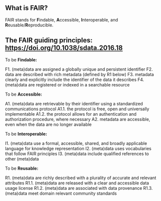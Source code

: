 ## What is FAIR?
FAIR stands for **F**indable, **A**ccessible, **I**nteroperable, and **R**eusable/**R**eproducible.

## The FAIR guiding principles: https://doi.org/10.1038/sdata.2016.18

To be **Findable:**

F1. (meta)data are assigned a globally unique and persistent identifier
F2. data are described with rich metadata (defined by R1 below)
F3. metadata clearly and explicitly include the identifier of the data it describes
F4. (meta)data are registered or indexed in a searchable resource

To be **Accessible:**

A1. (meta)data are retrievable by their identifier using a standardized communications protocol
A1.1. the protocol is free, open and universally implementable
A1.2. the protocol allows for an authentication and authorization procedure, where necessary
A2. metadata are accessible, even when the data are no longer available

To be **Interoperable:**

I1. (meta)data use a formal, accessible, shared, and broadly applicable language for knowledge representation
I2. (meta)data uses vocabularies that follow FAIR principles
I3. (meta)data include qualified references to other (meta)data

To be **Reusable:**

R1. (meta)data are richly described with a plurality of accurate and relevant attributes
R1.1. (meta)data are released with a clear and accessible data usage license
R1.2. (meta)data are associated with data provenance
R1.3. (meta)data meet domain relevant community standards
